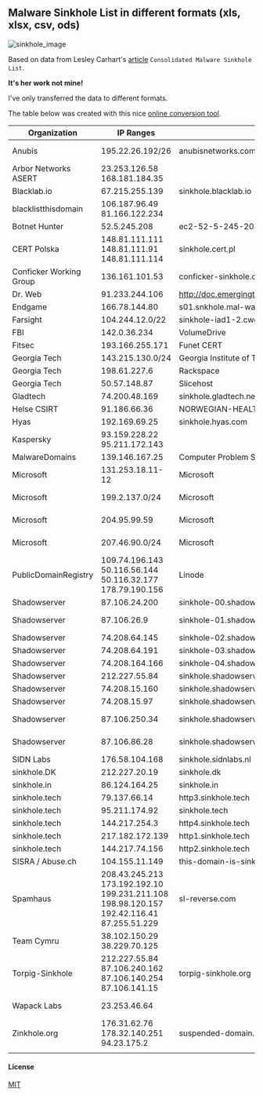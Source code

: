 ## Malware Sinkhole List in different formats (xls, xlsx, csv, ods)


![sinkhole_image](https://s18.postimg.org/rbrb04k7d/sinkhole_pic.png)


Based on data from Lesley Carhart's [article](https://tisiphone.net/2017/05/16/consolidated-malware-sinkhole-list/) `Consolidated Malware Sinkhole List`.

**It's her work not mine!** 

I've only transferred the data to different formats. 

The table below was created with this nice [online conversion tool](https://donatstudios.com/CsvToMarkdownTable).

| Organization            | IP Ranges        | Whois                                                | Notes                                                                           |                                                                    |                     |                   |                |  |  | 
|-------------------------|------------------|------------------------------------------------------|---------------------------------------------------------------------------------|--------------------------------------------------------------------|---------------------|-------------------|----------------|--|--| 
| Anubis                  | 195.22.26.192/26 | anubisnetworks.com                                   | https://www.proofpoint.com/us/daily-ruleset-update-summary-2015-08-14           |                                                                    |                     |                   |                |  |  | 
| Arbor Networks ASERT    | 23.253.126.58   168.181.184.35 |                                     | arbor-sinkhole.net                                                              | http://www.malwareurl.com/ns_listing.php?ns=ns1.arbor-sinkhole.net |                     |                   |                |  |  | 
| Blacklab.io             | 67.215.255.139   | sinkhole.blacklab.io                                 |                                                                                 |                                                                    |                     |                   |                |  |  | 
| blacklistthisdomain     | 106.187.96.49   81.166.122.234 |                                      | sinkhole.blacklistthisdomain.com                                                |                                                                    |                     |                   |                |  |  | 
| Botnet Hunter           | 52.5.245.208     | ec2-52-5-245-208.compute-1.amazonaws.com             |                                                                                 |                                                                    |                     |                   |                |  |  | 
| CERT Polska             | 148.81.111.111  148.81.111.91     148.81.111.114                                                                 | sinkhole.cert.pl                                                   |                     |                   |                |  |  | 
| Conficker Working Group | 136.161.101.53   | conficker-sinkhole.com                               |                                                                                 |                                                                    |                     |                   |                |  |  | 
| Dr. Web                 | 91.233.244.106   | http://doc.emergingthreats.net/bin/view/Main/2016997 |                                                                                 |                                                                    |                     |                   |                |  |  | 
| Endgame                 | 166.78.144.80    | s01.snkhole.mal-ware.susp-nded.domain                | http://www.kleissner.org                                                        |                                                                    |                     |                   |                |  |  | 
| Farsight                | 104.244.12.0/22  | sinkhole-iad1-2.cwg.fsi.io                           |                                                                                 |                                                                    |                     |                   |                |  |  | 
| FBI                     | 142.0.36.234     | VolumeDrive                                          |                                                                                 |                                                                    |                     |                   |                |  |  | 
| Fitsec                  | 193.166.255.171  | Funet CERT                                           |                                                                                 |                                                                    |                     |                   |                |  |  | 
| Georgia Tech            | 143.215.130.0/24 | Georgia Institute of Technology                      |                                                                                 |                                                                    |                     |                   |                |  |  | 
| Georgia Tech            | 198.61.227.6     | Rackspace                                            | www.kleissner.org                                                               |                                                                    |                     |                   |                |  |  | 
| Georgia Tech            | 50.57.148.87     | Slicehost                                            | www.kleissner.org                                                               |                                                                    |                     |                   |                |  |  | 
| Gladtech                | 74.200.48.169    | sinkhole.gladtech.net                                |                                                                                 |                                                                    |                     |                   |                |  |  | 
| Helse CSIRT             | 91.186.66.36     | NORWEGIAN-HEALTH-NETWORK                             |                                                                                 |                                                                    |                     |                   |                |  |  | 
| Hyas                    | 192.169.69.25    | sinkhole.hyas.com                                    |                                                                                 |                                                                    |                     |                   |                |  |  | 
| Kaspersky               | 93.159.228.22  95.211.172.143 |                                      | sinkhole.kaspersky.com                                                          |                                                                    |                     |                   |                |  |  | 
| MalwareDomains          | 139.146.167.25   | Computer Problem Solving (CPS)                       |                                                                                 |                                                                    |                     |                   |                |  |  | 
| Microsoft               | 131.253.18.11-12 | Microsoft                                            | http://doc.emergingthreats.net/bin/view/Main/2016101                            |                                                                    |                     |                   |                |  |  | 
| Microsoft               | 199.2.137.0/24   | Microsoft                                            | https://lists.emergingthreats.net/pipermail/emerging-sigs/2013-June/022148.html |                                                                    |                     |                   |                |  |  | 
| Microsoft               | 204.95.99.59     | Microsoft                                            | https://lists.emergingthreats.net/pipermail/emerging-sigs/2013-June/022148.html |                                                                    |                     |                   |                |  |  | 
| Microsoft               | 207.46.90.0/24   | Microsoft                                            | https://lists.emergingthreats.net/pipermail/emerging-sigs/2013-June/022148.html |                                                                    |                     |                   |                |  |  | 
| PublicDomainRegistry    | 109.74.196.143  50.116.56.144 50.116.32.177 178.79.190.156 | Linode              | www.kleissner.org |                |  |  | 
| Shadowserver            | 87.106.24.200    | sinkhole-00.shadowserver.org                         |                                                                                 |                                                                    |                     |                   |                |  |  | 
| Shadowserver            | 87.106.26.9      | sinkhole-01.shadowserver.org                         | http://marc.info/?l=emerging-sigs&m=135764068231008&w=2                         |                                                                    |                     |                   |                |  |  | 
| Shadowserver            | 74.208.64.145    | sinkhole-02.shadowserver.org                         |                                                                                 |                                                                    |                     |                   |                |  |  | 
| Shadowserver            | 74.208.64.191    | sinkhole-03.shadowserver.org                         |                                                                                 |                                                                    |                     |                   |                |  |  | 
| Shadowserver            | 74.208.164.166   | sinkhole-04.shadowserver.org                         |                                                                                 |                                                                    |                     |                   |                |  |  | 
| Shadowserver            | 212.227.55.84    | sinkhole.shadowserver.org                            |                                                                                 |                                                                    |                     |                   |                |  |  | 
| Shadowserver            | 74.208.15.160    | sinkhole.shadowserver.org                            |                                                                                 |                                                                    |                     |                   |                |  |  | 
| Shadowserver            | 74.208.15.97     | sinkhole.shadowserver.org                            |                                                                                 |                                                                    |                     |                   |                |  |  | 
| Shadowserver            | 87.106.250.34    | sinkhole.shadowserver.org                            | http://marc.info/?l=emerging-sigs&m=135764068231008&w=2                         |                                                                    |                     |                   |                |  |  | 
| Shadowserver            | 87.106.86.28     | sinkhole.shadowserver.org                            | http://marc.info/?l=emerging-sigs&m=135764068231008&w=2                         |                                                                    |                     |                   |                |  |  | 
| SIDN Labs               | 176.58.104.168   | sinkhole.sidnlabs.nl                                 |                                                                                 |                                                                    |                     |                   |                |  |  | 
| sinkhole.DK             | 212.227.20.19    | sinkhole.dk                                          |                                                                                 |                                                                    |                     |                   |                |  |  | 
| sinkhole.in             | 86.124.164.25    | sinkhole.in                                          |                                                                                 |                                                                    |                     |                   |                |  |  | 
| sinkhole.tech           | 79.137.66.14     | http3.sinkhole.tech                                  |                                                                                 |                                                                    |                     |                   |                |  |  | 
| sinkhole.tech           | 95.211.174.92    | sinkhole.tech                                        |                                                                                 |                                                                    |                     |                   |                |  |  | 
| sinkhole.tech           | 144.217.254.3    | http4.sinkhole.tech                                  |                                                                                 |                                                                    |                     |                   |                |  |  | 
| sinkhole.tech           | 217.182.172.139  | http1.sinkhole.tech                                  |                                                                                 |                                                                    |                     |                   |                |  |  | 
| sinkhole.tech           | 144.217.74.156   | http2.sinkhole.tech                                  |                                                                                 |                                                                    |                     |                   |                |  |  | 
| SISRA / Abuse.ch        | 104.155.11.149   | this-domain-is-sinkholed-by.abuse.ch                 |                                                                                 |                                                                    |                     |                   |                |  |  | 
| Spamhaus                | 208.43.245.213  173.192.192.10 199.231.211.108 198.98.120.157 192.42.116.41  87.255.51.229    | sl-reverse.com |  |  | 
| Team Cymru              | 38.102.150.29   38.229.70.125 |                                       | conficker-sinkhole.net                                                          |                                                                    |                     |                   |                |  |  | 
| Torpig-Sinkhole         | 212.227.55.84   87.106.240.162 87.106.140.254 87.106.141.15                                                     | torpig-sinkhole.org |                   |                |  |  | 
| Wapack Labs             | 23.253.46.64     |                                                      | https://wapacklabs.blogspot.com/2016/07/wapack-labs-sinkhole-results-18.html    |                                                                    |                     |                   |                |  |  | 
| Zinkhole.org            | 176.31.62.76    178.32.140.251                                       94.23.175.2 |                                                                    suspended-domain.org                                               |                     |                   |                |  |  | 
|                         |                  |                                                      |                                                                                 |                                                                    |                     |                   |                |  |  | 


#### License

[MIT](https://github.com/brakmic/Sinkholes/blob/master/LICENSE)
